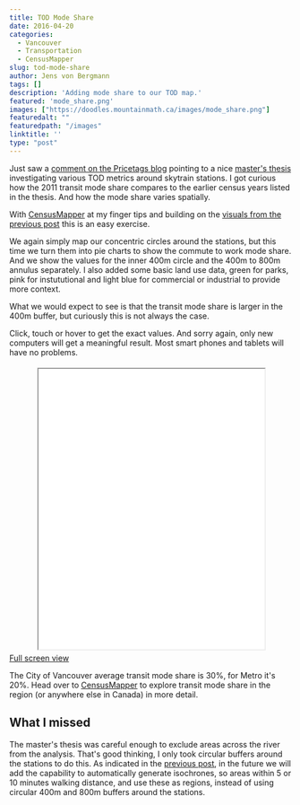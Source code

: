 ```yaml
---
title: TOD Mode Share
date: 2016-04-20
categories:
  - Vancouver
  - Transportation
  - CensusMapper
slug: tod-mode-share
author: Jens von Bergmann
tags: []
description: 'Adding mode share to our TOD map.'
featured: 'mode_share.png'
images: ["https://doodles.mountainmath.ca/images/mode_share.png"]
featuredalt: ""
featuredpath: "/images"
linktitle: ''
type: "post"
---
```


Just saw a [comment on the Pricetags blog](https://pricetags.wordpress.com/2016/04/20/surprising-densities-at-some-skytrain-stations/)
pointing to a nice [master's thesis](http://summit.sfu.ca/system/files/iritems1/9819/ETD4936.pdf)
investigating various TOD metrics around skytrain stations. I got curious how the 2011 transit mode share compares to the earlier
census years listed in the thesis. And how the mode share varies spatially.

<!-- more -->

With [CensusMapper](http://censusmapper.ca/maps/316) at my finger tips and building on the
[visuals from the previous post](http://doodles.mountainmath.ca/blog/2016/04/06/tod/) this is an easy exercise. 

We again simply map our concentric circles around the stations, but this time we turn them into pie charts to show the
commute to work mode share. And we show the values for the inner 400m circle and the 400m to 800m annulus separately. I
also added some basic land use data, green for parks, pink for instututional and light blue for commercial or industrial
to provide more context.

What we would expect to see is that the transit mode share is larger in the 400m buffer, but curiously this is not always the case.
 
Click, touch or hover to get the exact values. And sorry again, only new computers will get a meaningful result. Most
smart phones and tablets will have no problems.
<iframe src="/html/skytrain_mode_map.html" width="80%" height="500", style="margin:5px 10%;"></iframe>
<a href="/html/skytrain_mode_map.html#11/49.2430/-123.0350" class="btn btn-primary">Full screen view</a>

The City of Vancouver average transit mode share is 30%, for Metro it's 20%. Head over to [CensusMapper](http://censusmapper.ca/maps/316)
to explore transit mode share in the region (or anywhere else in Canada) in more detail.

## What I missed
The master's thesis was careful enough to exclude areas across the river from the analysis. That's good thinking, I only
took circular buffers around the stations to do this. As indicated in the [previous post](http://doodles.mountainmath.ca/blog/2016/04/06/tod/),
in the future we will add the capability to automatically generate isochrones, so areas 
within 5 or 10 minutes walking distance, and use these
as regions, instead of using circular 400m and 800m buffers around the stations.
